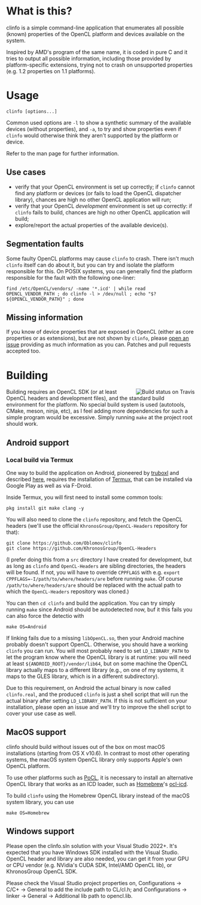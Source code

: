 # What is this?

clinfo is a simple command-line application that enumerates all possible
(known) properties of the OpenCL platform and devices available on the
system.

Inspired by AMD's program of the same name, it is coded in pure C and it
tries to output all possible information, including those provided by
platform-specific extensions, trying not to crash on unsupported
properties (e.g. 1.2 properties on 1.1 platforms).

# Usage

    clinfo [options...]

Common used options are `-l` to show a synthetic summary of the
available devices (without properties), and `-a`, to try and show
properties even if `clinfo` would otherwise think they aren't supported
by the platform or device.

Refer to the man page for further information.

## Use cases

* verify that your OpenCL environment is set up correctly;
  if `clinfo` cannot find any platform or devices (or fails to load
  the OpenCL dispatcher library), chances are high no other OpenCL
  application will run;
* verify that your OpenCL _development_ environment is set up
  correctly: if `clinfo` fails to build, chances are high no
  other OpenCL application will build;
* explore/report the actual properties of the available device(s).

## Segmentation faults

Some faulty OpenCL platforms may cause `clinfo` to crash. There isn't
much `clinfo` itself can do about it, but you can try and isolate the
platform responsible for this. On POSIX systems, you can generally find
the platform responsible for the fault with the following one-liner:

    find /etc/OpenCL/vendors/ -name '*.icd' | while read OPENCL_VENDOR_PATH ; do clinfo -l > /dev/null ; echo "$? ${OPENCL_VENDOR_PATH}" ; done

## Missing information

If you know of device properties that are exposed in OpenCL (either as core
properties or as extensions), but are not shown by `clinfo`, please [open
an issue](https://github.com/Oblomov/clinfo/issues) providing as much
information as you can. Patches and pull requests accepted too.


# Building

<img
src='https://api.travis-ci.org/Oblomov/clinfo.svg?branch=master'
alt='Build status on Travis'
style='float: right'>

Building requires an OpenCL SDK (or at least OpenCL headers and
development files), and the standard build environment for the platform.
No special build system is used (autotools, CMake, meson, ninja, etc),
as I feel adding more dependencies for such a simple program would be
excessive. Simply running `make` at the project root should work.

## Android support

### Local build via Termux

One way to build the application on Android, pioneered by
[truboxl][truboxl] and described [here][issue46], requires the
installation of [Termux][termux], that can be installed via Google Play
as well as via F-Droid.

[truboxl]: https://github.com/truboxl
[issue46]: https://github.com/Oblomov/clinfo/issues/46
[termux]: https://termux.com/

Inside Termux, you will first need to install some common tools:

	pkg install git make clang -y


You will also need to clone the `clinfo` repository, and fetch the
OpenCL headers (we'll use the official `KhronosGroup/OpenCL-Headers`
repository for that):

	git clone https://github.com/Oblomov/clinfo
	git clone https://github.com/KhronosGroup/OpenCL-Headers

(I prefer doing this from a `src` directory I have created for
development, but as long as `clinfo` and `OpenCL-Headers` are sibling
directories, the headers will be found. If not, you will have to
override `CPPFLAGS` with e.g. `export CPPFLAGS=-I/path/to/where/headers/are`
before running `make`.
Of course `/path/to/where/headers/are` should be replaced with the actual
path to which the `OpenCL-Headers` repository was cloned.)

You can then `cd clinfo` and build the application. You can try simply
running `make` since Android should be autodetected now, buf it
this fails you can also force the detectio with

	make OS=Android

If linking fails due to a missing `libOpenCL.so`, then your Android
machine probably doesn't support OpenCL. Otherwise, you should have a
working `clinfo` you can run. You will most probably need to set
`LD_LIBRARY_PATH` to let the program know where the OpenCL library is at
runtime: you will need at least `${ANDROID_ROOT}/vendor/lib64`, but on
some machine the OpenCL library actually maps to a different library
(e.g., on one of my systems, it maps to the GLES library, which is in a
different subdirectory).

Due to this requirement, on Android the actual binary is now called
`clinfo.real`, and the produced `clinfo` is just a shell script that
will run the actual binary after setting `LD_LIBRARY_PATH`. If this
is not sufficient on your installation, please open an issue and we'll
try to improve the shell script to cover your use case as well.

## MacOS support

clinfo should build without issues out of the box on most macOS installations
(starting from OS X v10.6).
In contrast to most other operating systems,
the macOS system OpenCL library only supports Apple's own OpenCL platform.

To use other platforms such as [PoCL](https://portablecl.org),
it is necessary to install an alternative OpenCL library that works as an ICD loader,
such as [Homebrew](https://brew.sh)'s [ocl-icd](https://formulae.brew.sh/formula/ocl-icd).

To build `clinfo` using the Homebrew OpenCL library instead of the macOS system library,
you can use

    make OS=Homebrew


## Windows support

Please open the clinfo.sln solution with your Visual Studio 2022+.
It's expected that you have Windows SDK installed with the Visual Studio.
OpenCL header and library are also needed, you can get it from your GPU or CPU
vendor (e.g. NVidia's CUDA SDK, Intel/AMD OpenCL lib), or KhronosGroup OpenCL SDK.

Please check the Visual Studio project properties on,
Configurations -> C/C+ -> General to add the include path to CL/cl.h; 
and Configurations -> linker -> General -> Additional lib path to opencl.lib.
